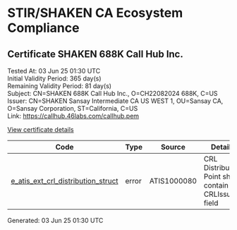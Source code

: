 # STIR/SHAKEN CA Ecosystem Compliance

## Certificate SHAKEN 688K Call Hub Inc.

Tested At: 03 Jun 25 01:30 UTC\
Initial Validity Period: 365 day(s)\
Remaining Validity Period: 81 day(s)\
Subject: CN=SHAKEN 688K Call Hub Inc., O=CH22082024 688K, C=US\
Issuer: CN=SHAKEN Sansay Intermediate CA US WEST 1, OU=Sansay CA, O=Sansay Corporation, ST=California, C=US\
Link: https://callhub.46labs.com/callhub.pem

[View certificate details](https://x509.io/?cert=MIICsDCCAlWgAwIBAgIUQpx8cHEeOCDwuOHerm%2FzJiJkp64wCgYIKoZIzj0EAwIwgYUxCzAJBgNVBAYTAlVTMRMwEQYDVQQIDApDYWxpZm9ybmlhMRswGQYDVQQKDBJTYW5zYXkgQ29ycG9yYXRpb24xEjAQBgNVBAsMCVNhbnNheSBDQTEwMC4GA1UEAwwnU0hBS0VOIFNhbnNheSBJbnRlcm1lZGlhdGUgQ0EgVVMgV0VTVCAxMB4XDTI0MDgyMjE2MTg0M1oXDTI1MDgyMjE2MTg0M1owSzELMAkGA1UEBhMCVVMxGDAWBgNVBAoMD0NIMjIwODIwMjQgNjg4SzEiMCAGA1UEAwwZU0hBS0VOIDY4OEsgQ2FsbCBIdWIgSW5jLjBZMBMGByqGSM49AgEGCCqGSM49AwEHA0IABOl%2FCi8MHiHGX9XXYtmKLeYfqxMxa8jgh%2BSMhOMZ0rNUuBEzecNEw%2BSj8XwluuYod1MoZKCF2K4Bil%2FXoflwzg2jgdswgdgwFgYIKwYBBQUHARoECjAIoAYWBDY4OEswFwYDVR0gBBAwDjAMBgpghkgBhv8JAQEEMB0GA1UdDgQWBBS9NccvxqVFYNmT4xwAHUR6iOg7EjAfBgNVHSMEGDAWgBSs05P1Q0PMCr5FWBcTfZJ83MMBRjBHBgNVHR8EQDA%2BMDygOqA4hjZodHRwczovL2F1dGhlbnRpY2F0ZS1hcGkuaWNvbmVjdGl2LmNvbS9kb3dubG9hZC92MS9jcmwwDAYDVR0TAQH%2FBAIwADAOBgNVHQ8BAf8EBAMCB4AwCgYIKoZIzj0EAwIDSQAwRgIhALwWXL98ldFRJtBYbp1crdoXTLRQHw%2Frrfs2btZ4aGFnAiEAoanwDAT1w3wYyo%2BVdtH1fuDUrikjS0wvBazg6C3ocQY%3D)

| Code | Type | Source | Details |
|------|------|--------|---------|
| [e_atis_ext_crl_distribution_struct](../../ISSUES/e_atis_ext_crl_distribution_struct/README.md) | error | ATIS1000080 | CRL Distribution Point shall contain a CRLIssuer field |


Generated: 03 Jun 25 01:30 UTC